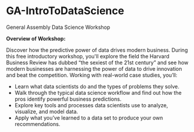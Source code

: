 # GA-IntroToDataScience
General Assembly Data Science Workshop

**Overview of Workshop:**

Discover how the predictive power of data drives modern business. During this free introductory workshop, you'll explore the field the Harvard Business Review has dubbed “the sexiest of the 21st century” and see how modern businesses are harnessing the power of data to drive innovation and beat the competition. Working with real-world case studies, you’ll:
* Learn what data scientists do and the types of problems they solve.
* Walk through the typical data science workflow and find out how the pros identify powerful business predictions.
* Explore key tools and processes data scientists use to analyze, visualize, and model data.
* Apply what you’ve learned to a data set to produce your own recommendations.
